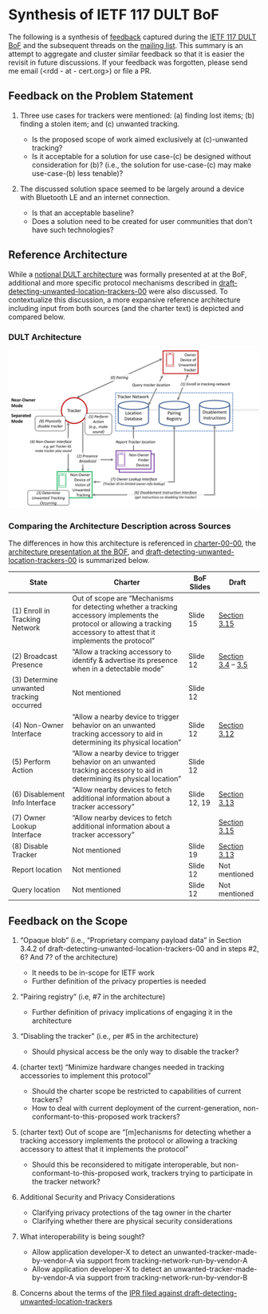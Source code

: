 # Synthesis of IETF 117 DULT BoF

The following is a synthesis of [feedback](https://notes.ietf.org/notes-ietf-117-dult) captured during the [IETF 117 DULT BoF](https://datatracker.ietf.org/meeting/117/session/dult) and the subsequent threads on the [mailing list](https://mailarchive.ietf.org/arch/browse/unwanted-trackers/).  This summary is an attempt to aggregate and cluster similar feedback so that it is easier the revisit in future discussions.  If your feedback was forgotten, please send me email (<rdd - at - cert.org>) or file a PR.

## Feedback on the Problem Statement

1. Three use cases for trackers were mentioned: (a) finding lost items; (b) finding a stolen item; and (c) unwanted tracking.  
   - Is the proposed scope of work aimed exclusively at (c)-unwanted tracking?
   - Is it acceptable for a solution for use case-(c) be designed without consideration for (b)?  (i.e., the solution for use-case-(c) may make use-case-(b) less tenable)?

2. The discussed solution space seemed to be largely around a device with Bluetooth LE and an internet connection.
   - Is that an acceptable baseline?
   - Does a solution need to be created for user communities that don't have such technologies?

## Reference Architecture

While a [notional DULT architecture](https://datatracker.ietf.org/meeting/117/materials/slides-117-dult-detecting-unwanted-location-trackers-rev-e-00) was formally presented at at the BoF, additional and more specific protocol mechanisms described in [draft-detecting-unwanted-location-trackers-00](https://datatracker.ietf.org/doc/html/draft-detecting-unwanted-location-trackers-00) were also discussed.  To contextualize this discussion, a more expansive reference architecture including input from both sources (and the charter text) is depicted and compared below.

### DULT Architecture
![](dult-architecture.jpg)

### Comparing the Architecture Description across Sources
The differences in how this architecture is referenced in [charter-00-00](https://datatracker.ietf.org/doc/charter-ietf-dult/), the [architecture presentation at the BOF](https://datatracker.ietf.org/meeting/117/materials/slides-117-dult-detecting-unwanted-location-trackers-rev-e-00), and [draft-detecting-unwanted-location-trackers-00](https://datatracker.ietf.org/doc/html/draft-detecting-unwanted-location-trackers-00) is summarized below.

| State                                    | Charter                                                                                                                                                                                  | BoF Slides   | Draft             |
|------------------------------------------|------------------------------------------------------------------------------------------------------------------------------------------------------------------------------------------|--------------|-------------------|
| (1) Enroll in Tracking Network           |     Out of scope are   “Mechanisms for detecting whether a tracking accessory implements the   protocol or allowing a tracking accessory to attest that it implements the   protocol”    | Slide 15     | [Section 3.15](https://datatracker.ietf.org/doc/html/draft-detecting-unwanted-location-trackers-00#section-3.15)      |
| (2) Broadcast Presence                   | “Allow a tracking accessory to identify & advertise its presence when in a detectable mode”                                                                                              | Slide 12     | [Section 3.4](https://datatracker.ietf.org/doc/html/draft-detecting-unwanted-location-trackers-00#section-3.4) – [3.5](https://datatracker.ietf.org/doc/html/draft-detecting-unwanted-location-trackers-00#section-3.5) |
| (3) Determine unwanted tracking occurred | Not mentioned                                                                                                                                                                            | Slide 12     |                   |
| (4) Non-Owner Interface                  | “Allow a nearby device to trigger behavior on an unwanted tracking accessory to aid in determining its physical location”                                                                | Slide 12     | [Section 3.12](https://datatracker.ietf.org/doc/html/draft-detecting-unwanted-location-trackers-00#section-3.12)      |
| (5) Perform Action                       | “Allow a nearby device to trigger behavior on an unwanted tracking accessory to aid in determining its physical location”                                                                | Slide 12     |                   |
| (6) Disablement Info Interface           | “Allow nearby devices to fetch additional information about a tracker accessory”                                                                                                         | Slide 12, 19 | [Section 3.13](https://datatracker.ietf.org/doc/html/draft-detecting-unwanted-location-trackers-00#section-3.13)      |
| (7) Owner Lookup Interface               | “Allow nearby devices to fetch additional information about a tracker accessory”                                                                                                         |              | [Section 3.15](https://datatracker.ietf.org/doc/html/draft-detecting-unwanted-location-trackers-00#section-3.15)      |
| (8) Disable Tracker                      | Not mentioned                                                                                                                                                                            | Slide 19     | [Section 3.13](https://datatracker.ietf.org/doc/html/draft-detecting-unwanted-location-trackers-00#section-3.13)      |
| Report location                          | Not mentioned                                                                                                                                                                            | Slide 12     | Not mentioned     |
| Query location                           | Not mentioned                                                                                                                                                                            | Slide 12     | Not mentioned     |                                                                                                                                                                                   |            |              |

## Feedback on the Scope

1. “Opaque blob” (i.e., “Proprietary company payload data” in Section 3.4.2 of draft-detecting-unwanted-location-trackers-00 and in steps #2, 6? And 7? of the architecture)
   - It needs to be in-scope for IETF work
   - Further definition of the privacy properties is needed

2. “Pairing registry” (i.e, #7 in the architecture)

   - Further definition of privacy implications of engaging it in the architecture

3. “Disabling the tracker” (i.e., per #5 in the architecture)

   - Should physical access be the only way to disable the tracker?

4. (charter text) “Minimize hardware changes needed in tracking accessories to implement this protocol”

   - Should the charter scope be restricted to capabilities of current trackers?
   - How to deal with current deployment of the current-generation, non-conformant-to-this-proposed work trackers? 

5. (charter text) Out of scope are “[m]echanisms for detecting whether a tracking accessory implements the protocol or allowing a tracking accessory to attest that it implements the protocol”

   - Should this be reconsidered to mitigate interoperable, but non-conformant-to-this-proposed work, trackers trying to participate in the tracker network?

6. Additional Security and Privacy Considerations

   - Clarifying privacy protections of the tag owner in the charter
   - Clarifying whether there are physical security considerations

7. What interoperability is being sought?

   - Allow application developer-X to detect an unwanted-tracker-made-by-vendor-A via support from tracking-network-run-by-vendor-A
   - Allow application developer-X to detect an unwanted-tracker-made-by-vendor-A via support from tracking-network-run-by-vendor-B 

8. Concerns about the terms of the [IPR filed against draft-detecting-unwanted-location-trackers](https://datatracker.ietf.org/ipr/search/?submit=draft&id=draft-detecting-unwanted-location-trackers)
